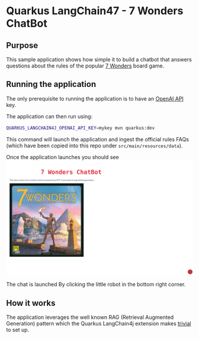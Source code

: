 # Quarkus LangChain47 - 7 Wonders ChatBot

## Purpose

This sample application shows how simple it to build a chatbot that answers questions about the rules of the
popular [7 Wonders](https://boardgamegeek.com/boardgame/316377/7-wonders-second-edition) board game.

## Running the application

The only prerequisite to running the application is to have an [OpenAI API](https://openai.com/blog/openai-api) key.

The application can then run using:

```bash
QUARKUS_LANGCHAIN4J_OPENAI_API_KEY=mykey mvn quarkus:dev
```

This command will launch the application and ingest the official rules FAQs (which have been copied into this repo under `src/main/resources/data`). 

Once the application launches you should see ![screenshot](images/main.png)

The chat is launched By clicking the little robot in the bottom right corner.

## How it works

The application leverages the well known RAG (Retrieval Augmented Generation) pattern which the Quarkus LangChain4j
extension makes [trivial](https://docs.quarkiverse.io/quarkus-langchain4j/dev/easy-rag.html) to set up.
 


